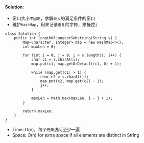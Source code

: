 #### Solution:
* 窗口大小`不固定`，求解`最大`的满足条件的窗口
* 维护`HashMap`，用来记录`重复`的字符，来操控`j`

```
class Solution {
    public int lengthOfLongestSubstring(String s) {
        Map<Character, Integer> map = new HashMap<>();
        int maxLen = 0;
        
        for (int i = 0, j = 0; i < s.length(); i++) {
            char c1 = s.charAt(i);
            map.put(c1, map.getOrDefault(c1, 0) + 1);
            
            while (map.get(c1) > 1) {
                char c2 = s.charAt(j);
                map.put(c2, map.get(c2) - 1);
                j++;
            }
            
            maxLen = Math.max(maxLen, i - j + 1);
        }
        
        return maxLen;
    }
}
```
* Time: O(n)，每个`元素`访问至少一遍
* Space: O(n) for extra space if all elements are distinct in String
